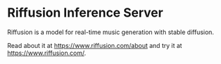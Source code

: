 # Riffusion Inference Server

Riffusion is a model for real-time music generation with stable diffusion.

Read about it at https://www.riffusion.com/about and try it at https://www.riffusion.com/.

